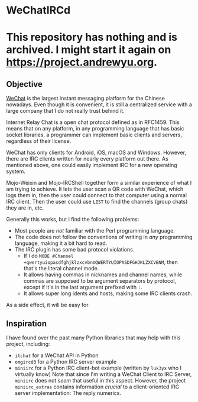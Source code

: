 # WeChatIRCd

# This repository has nothing and is archived. I might start it again on https://project.andrewyu.org.

## Objective
[WeChat](https://wechat.com) is the largest instant messaging platform for the Chinese nowadays. Even though it is convenient, it is still a centralized service with a large company that I do not really trust behind it.

Internet Relay Chat is a open chat protocol defined as in RFC1459. This means that on any platform, in any programming language that has basic socket libraries, a programmer can implement basic clients and servers, regardless of their license.

WeChat has only clients for Android, iOS, macOS and Windows. However, there are IRC clients written for nearly every platform out there. As mentioned above, one could easily implement IRC for a new operating system.

Mojo-Weixin and Mojo-IRCShell together form a similar experience of what I am trying to achieve. It lets the user scan a QR code with WeChat, which logs them in, then the user could connect to that computer using a normal IRC client. Then the user could use `LIST` to find the channels (group chats) they are in, etc.

Generally this works, but I find the following problems:
- Most people are *not* familiar with the Perl programming language.
- The code does not follow the conventions of writing in *any* programming language, making it a bit hard to read.
- The IRC plugin has some bad protocol violations.
	- If I do `MODE #Channel +qwertyuiopasdfghjklzxcvbnmQWERTYUIOPASDFGHJKLZXCVBNM`, then that's the literal channel mode.
	- It allows having commas in nicknames and channel names, while commas are supposed to be argument separators by protocol, except if it's in the last argument prefixed with `:`.
	- It allows super long idents and hosts, making some IRC clients crash.

As a side effect, it will be easy for

## Inspiration
I have found over the past many Python libraries that may help with this project, including:
- `itchat` for a WeChat API in Python
- `omgircd3` for a Python IRC server example
- `miniirc` for a Python IRC client-bot example (written by `luk3yx` who I virtually know)
Note that since I'm writing a WeChat Client to IRC Server, `miniirc` does not *seem* that useful in this aspect. However, the project `miniirc_extras` contains information *crucial* to a client-oriented IRC server implementation: The reply numerics.
